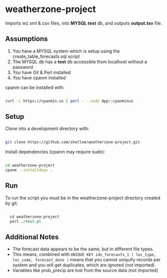 # weatherzone-project

Imports wz xml & csv files, into **MYSQL test** db, and outputs **output.tsv** file.

## Assumptions

1. You have a MYSQL system which is setup using the create_table_forecasts.sql script
2. The MYSQL db has a **test** db accessible from localhost without a password
3. You have Git & Perl installed
4. You have cpanm installed

cpanm can be installed with:

```bash

curl -L https://cpanmin.us | perl - --sudo App::cpanminus

```

## Setup

Clone into a development directory with:

```bash

git clone https://github.com/shotlom/weatherzone-project.git

```

Install dependencies (cpanm may require sudo):

```bash

cd weatherzone-project
cpanm --installdeps .

```

## Run

To run the script you must be in the weatherzone-project directory created by git.

```perl

  cd weatherzone-project
  perl ./test.pl

```
## Additional Notes

* The forecast data appears to be the same, but in different file types.
* This means, combined with ```UNIQUE KEY idx_forecasts_1 ( loc_type, loc_code, forecast_date )``` means that you cannot uniquify records per system and you will get duplicates, which are ignored (not imported)
* Variables like prob_precip are lost from the source data (not imported)
